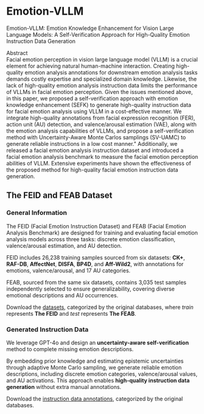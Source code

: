 # Emotion-VLLM
Emotion-VLLM: Emotion Knowledge Enhancement for Vision Large Language Models: A Self-Verification Approach for High-Quality Emotion Instruction Data Generation

Abstract  
Facial emotion perception in vision large language model (VLLM) is a crucial element for achieving natural human-machine interaction. Creating high-quality emotion analysis annotations for downstream emotion analysis tasks demands costly expertise and specialized domain knowledge. Likewise, the lack of high-quality emotion analysis instruction data limits the performance of VLLMs in facial emotion perception. Given the issues mentioned above, in this paper, we proposed a self-verification approach with emotion knowledge enhancement (SEFK) to generate high-quality instruction data for facial emotion analysis using VLLM in a cost-effective manner. We integrate high-quality annotations from facial expression recognition (FER), action unit (AU) detection, and valence/arousal estimation (VAE), along with the emotion analysis capabilities of VLLMs, and propose a self-verification method with Uncertainty-Aware Monte Carlos samplings (SV-UAMC) to generate reliable instructions in a low cost manner." Additionally, we released a facial emotion analysis instruction dataset and introduced a facial emotion analysis benchmark to measure the facial emotion perception abilities of VLLM. Extensive experiments have shown the effectiveness of the proposed method for high-quality facial emotion instruction data generation.

## The FEID and FEAB Dataset

### General Information

The FEID (Facial Emotion Instruction Dataset) and FEAB (Facial Emotion Analysis Benchmark) are designed for training and evaluating facial emotion analysis models across three tasks: discrete emotion classification, valence/arousal estimation, and AU detection. 

FEID includes 26,238 training samples sourced from six datasets: **CK+**, **RAF-DB**, **AffectNet**, **DISFA**, **BP4D**, and **Aff-Wild2**, with annotations for emotions, valence/arousal, and 17 AU categories. 

FEAB, sourced from the same six datasets, contains 3,035 test samples independently selected to ensure generalizability, covering diverse emotional descriptions and AU occurrences.

Download the [datasets](hhttps://drive.google.com/drive/folders/1zaKqDFNuQLkWHFyL27CVmjXgmyyaqWG2?usp=sharing), categorized by the original databases, where *train* represents **The FEID** and *test* represents **The FEAB**.

### Generated Instruction Data

We leverage GPT-4o and design an **uncertainty-aware self-verification** method to complete missing emotion descriptions. 

By embedding prior knowledge and estimating epistemic uncertainties through adaptive Monte Carlo sampling, we generate reliable emotion descriptions, including discrete emotion categories, valence/arousal values, and AU activations. This approach enables **high-quality instruction data generation** without extra manual annotations.

Download the [instruction data annotations](https://drive.google.com/drive/folders/1-Wmw_zjUv9JLAlYykg-DeWyGfYSv4LaO?usp=sharing), categorized by the original databases.

